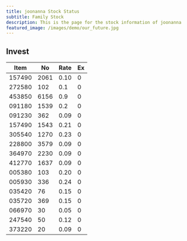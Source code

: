 ```yaml
---
title: joonanna Stock Status
subtitle: Family Stock 
description: This is the page for the stock information of joonanna
featured_image: /images/demo/our_future.jpg
---
```


## Invest

|  Item  | No | Rate | Ex   |
|--------|----|------|------|
| 157490 |2061| 0.10 |    0 | 
| 272580 | 102| 0.1  |    0 |
| 453850 |6156| 0.9  |    0 |
| 091180 |1539| 0.2  |    0 |
| 091230 | 362| 0.09 |    0 | 
| 157490 |1543| 0.21 |    0 | 
| 305540 |1270| 0.23 |    0 | 
| 228800 |3579| 0.09 |    0 |  
| 364970 |2230| 0.09 |    0 |  
| 412770 |1637| 0.09 |    0 | 
| 005380 | 103| 0.20 |    0 | 
| 005930 | 336| 0.24 |    0 | 
| 035420 |  76| 0.15 |    0 | 
| 035720 | 369| 0.15 |    0 | 
| 066970 |  30| 0.05 |    0 | 
| 247540 |  50| 0.12 |    0 | 
| 373220 |  20| 0.09 |    0 | 
